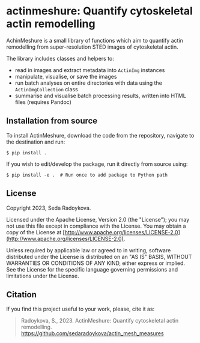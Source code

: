 # actinmeshure: Quantify cytoskeletal actin remodelling

<!-- ----
badges to be included 
---- -->

AchinMeshure is a small library of functions which aim to quantify actin remodelling from super-resolution STED images of cytoskeletal actin. 

The library includes classes and helpers to: 

- read in images and extract metadata into `ActinImg` instances
- manipulate, visualise, or save the images 
- run batch analyses on entire directories with data using the `ActinImgCollection` class
- summarise and visualise batch processing results, written into HTML files (requires Pandoc)


## Installation from source 

To install ActinMeshure, download the code from the repository, navigate to the destination and run:  

`$ pip install .`

If you wish to edit/develop the package, run it directly from source using:

`$ pip install -e .  # Run once to add package to Python path`

## License

Copyright 2023, Seda Radoykova.

Licensed under the Apache License, Version 2.0 (the "License");
you may not use this file except in compliance with the License.
You may obtain a copy of the License at [http://www.apache.org/licenses/LICENSE-2.0](http://www.apache.org/licenses/LICENSE-2.0).

Unless required by applicable law or agreed to in writing, software
distributed under the License is distributed on an "AS IS" BASIS,
WITHOUT WARRANTIES OR CONDITIONS OF ANY KIND, either express or implied.
See the License for the specific language governing permissions and
limitations under the License.

## Citation 

If you find this project useful to your work, please, cite it as: 

> Radoykova, S., 2023. ActinMeshure: Quantify cytoskeletal actin remodelling. https://github.com/sedaradoykova/actin_mesh_measures

